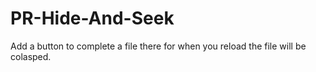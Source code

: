 # PR-Hide-And-Seek
Add a button to complete a file there for when you reload the file will be colasped.
